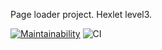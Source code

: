 Page loader project. Hexlet level3.

[![Maintainability](https://api.codeclimate.com/v1/badges/b3880a8cb44423062dcc/maintainability)](https://codeclimate.com/github/ivankl/backend-project-lvl3/maintainability)
![CI](https://github.com/ivankl/backend-project-lvl3/workflows/CI/badge.svg)